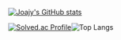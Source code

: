 [![Joajy's GitHub stats](https://github-readme-stats.vercel.app/api?username=Joajy&show_icons=true&theme=cobalt)](https://github.com/anuraghazra/github-readme-stats)

[![Solved.ac Profile](http://mazassumnida.wtf/api/generate_badge?boj=joajy)](https://solved.ac/joajy)![Top Langs](https://github-readme-stats.vercel.app/api/top-langs/?username=Joajy&layout=Demo&theme=cobalt)

<!--
**Joajy/Joajy** is a ✨ _special_ ✨ repository because its `README.md` (this file) appears on your GitHub profile.

Here are some ideas to get you started:

- 🔭 I’m currently working on ...
- 🌱 I’m currently learning ...
- 👯 I’m looking to collaborate on ...
- 🤔 I’m looking for help with ...
- 💬 Ask me about ...
- 📫 How to reach me: ...
- 😄 Pronouns: ...
- ⚡ Fun fact: ...
-->
